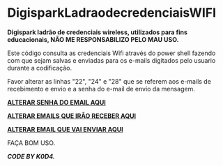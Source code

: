 # DigisparkLadraodecredenciaisWIFI
<b>Digispark ladrão de credenciais wireless, utilizados para fins educacionais, NÃO ME RESPONSABILIZO PELO MAU USO.</b>
<P>
Este código consulta as credenciais Wifi através do power shell fazendo com que sejam salvas e enviadas para os e-mails digitados pelo usuario durante a codificação.
<P>
Favor alterar as linhas "22", "24" e "28" que se referem aos e-mails de recebimento e envio e a senha do e-mail de envio da mensagem.
<P>
<a href= https://github.com/K0D4XP1/DigisparkLadraodecredenciaisWIFI/blob/36ab738007c512dc470109b71a4e2c9d77ec1b00/versaogithub.ino#L28> <b><span>ALTERAR SENHA DO EMAIL AQUI</span></b> </a>
<P>
<a href= https://github.com/K0D4XP1/DigisparkLadraodecredenciaisWIFI/blob/36ab738007c512dc470109b71a4e2c9d77ec1b00/versaogithub.ino#L24> <b><span>ALTERAR EMAILS QUE IRÃO RECEBER AQUI</span></b> </a>
<P>
<a href= https://github.com/K0D4XP1/DigisparkLadraodecredenciaisWIFI/blob/36ab738007c512dc470109b71a4e2c9d77ec1b00/versaogithub.ino#L22> <b><span>ALTERAR EMAIL QUE VAI ENVIAR AQUI</span></b> </a>
<P>
FAÇA BOM USO.
<P>
  <b><i>CODE BY K0D4.</i></b>
<P>
